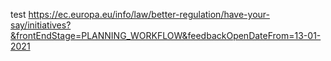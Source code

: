test https://ec.europa.eu/info/law/better-regulation/have-your-say/initiatives?&frontEndStage=PLANNING_WORKFLOW&feedbackOpenDateFrom=13-01-2021

